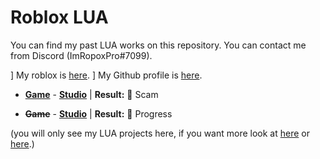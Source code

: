 <strong><h1>Roblox LUA</h1></strong>
You can find my past LUA works on this repository. You can contact me from Discord (ImRopoxPro#7099).

] My roblox is <a href="https://web.roblox.com/users/1369550999/profile">here</a>.
] My Github profile is <a href="https://github.com/heynaberuy">here</a>.

* <strong><a href="https://web.roblox.com/games/5825834765/Beta-Stelar-Piece?">Game</a></strong> - <strong><a href="https://discord.gg/cgZCCEQXcz">Studio</a></strong>
| <strong>Result:</strong> 💸 Scam

* <strong><del>Game</del></strong> - <strong><a href="https://discord.gg/g425E3G3Z3">Studio</a></strong>
| <strong>Result:</strong> 🔧 Progress

(you will only see my LUA projects here, if you want more look at <a href="https://github.com/heynaberuy/visualbot">here</a> or <a href="https://github.com/heynaberuy/djs-bot">here</a>.)

